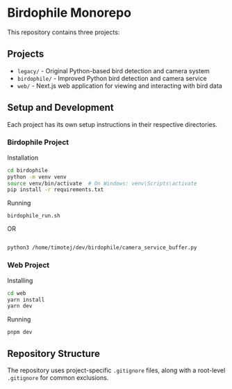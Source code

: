 # Birdophile Monorepo

This repository contains three projects:

## Projects

- `legacy/` - Original Python-based bird detection and camera system
- `birdophile/` - Improved Python bird detection and camera service
- `web/` - Next.js web application for viewing and interacting with bird data

## Setup and Development

Each project has its own setup instructions in their respective directories.



### Birdophile Project

Installation
```bash
cd birdophile
python -m venv venv
source venv/bin/activate  # On Windows: venv\Scripts\activate
pip install -r requirements.txt
```

Running 
```
birdophile_run.sh
```

OR
```

python3 /home/timotej/dev/birdophile/camera_service_buffer.py
```

### Web Project

Installing
```bash
cd web
yarn install
yarn dev
```

Running 
```
pnpm dev
```


## Repository Structure

The repository uses project-specific `.gitignore` files, along with a root-level `.gitignore` for common exclusions. 